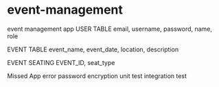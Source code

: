 # event-management
event management app
USER TABLE
email, username, password, name, role

EVENT TABLE
event_name, event_date, location, description

EVENT SEATING
EVENT_ID, seat_type



Missed
App error
password encryption
unit test
integration test

